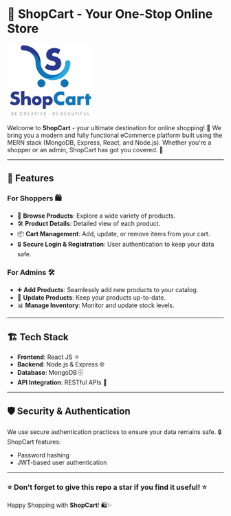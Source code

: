 # 🛒 ShopCart - Your One-Stop Online Store

<img src="src/assets/images/logo.jpeg" alt="ShopCart Logo" width="200" />

Welcome to **ShopCart** - your ultimate destination for online shopping! 🚀 We bring you a modern and fully functional eCommerce platform built using the MERN stack (MongoDB, Express, React, and Node.js). Whether you're a shopper or an admin, ShopCart has got you covered. 🎉

---

## 🌟 Features

### For Shoppers 🛍️
- 🛒 **Browse Products**: Explore a wide variety of products.
- 🛠️ **Product Details**: Detailed view of each product.
- 📦 **Cart Management**: Add, update, or remove items from your cart.
- 🔒 **Secure Login & Registration**: User authentication to keep your data safe.

### For Admins 🛠️
- ➕ **Add Products**: Seamlessly add new products to your catalog.
- 🔄 **Update Products**: Keep your products up-to-date.
- 📊 **Manage Inventory**: Monitor and update stock levels.

---

## 🏗️ Tech Stack

- **Frontend**: React JS ⚛️
- **Backend**: Node.js & Express 🌐
- **Database**: MongoDB 🗄️
- **API Integration**: RESTful APIs 🔗

---

## 🛡️ Security & Authentication

We use secure authentication practices to ensure your data remains safe. 🔒 ShopCart features:
- Password hashing
- JWT-based user authentication

---

### ⭐ Don't forget to give this repo a star if you find it useful! ⭐

Happy Shopping with **ShopCart**! 🛍️✨



